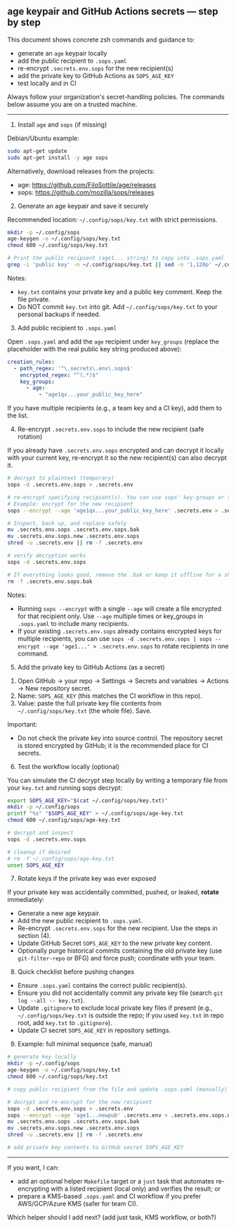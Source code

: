 ## age keypair and GitHub Actions secrets — step by step

This document shows concrete zsh commands and guidance to:

- generate an `age` keypair locally
- add the public recipient to `.sops.yaml`
- re-encrypt `.secrets.env.sops` for the new recipient(s)
- add the private key to GitHub Actions as `SOPS_AGE_KEY`
- test locally and in CI

Always follow your organization's secret-handling policies. The commands below assume you are on a trusted machine.

---

1. Install `age` and `sops` (if missing)

Debian/Ubuntu example:

```bash
sudo apt-get update
sudo apt-get install -y age sops
```

Alternatively, download releases from the projects:

- age: https://github.com/FiloSottile/age/releases
- sops: https://github.com/mozilla/sops/releases

2. Generate an age keypair and save it securely

Recommended location: `~/.config/sops/key.txt` with strict permissions.

```bash
mkdir -p ~/.config/sops
age-keygen -o ~/.config/sops/key.txt
chmod 600 ~/.config/sops/key.txt

# Print the public recipient (age1... string) to copy into .sops.yaml
grep -i 'public key' -n ~/.config/sops/key.txt || sed -n '1,120p' ~/.config/sops/key.txt
```

Notes:

- `key.txt` contains your private key and a public key comment. Keep the file private.
- Do NOT commit `key.txt` into git. Add `~/.config/sops/key.txt` to your personal backups if needed.

3. Add public recipient to `.sops.yaml`

Open `.sops.yaml` and add the `age` recipient under `key_groups` (replace the placeholder with the real public key string produced above):

```yaml
creation_rules:
  - path_regex: '^\.secrets\.env\.sops$'
    encrypted_regex: "^(.*)$"
    key_groups:
      - age:
          - "age1qx...your_public_key_here"
```

If you have multiple recipients (e.g., a team key and a CI key), add them to the list.

4. Re-encrypt `.secrets.env.sops` to include the new recipient (safe rotation)

If you already have `.secrets.env.sops` encrypted and can decrypt it locally with your current key, re-encrypt it so the new recipient(s) can also decrypt it.

```bash
# decrypt to plaintext (temporary)
sops -d .secrets.env.sops > .secrets.env

# re-encrypt specifying recipient(s). You can use sops' key-groups or the --age flag.
# Example: encrypt for the new recipient
sops --encrypt --age 'age1qx...your_public_key_here' .secrets.env > .secrets.env.sops.new

# Inspect, back up, and replace safely
mv .secrets.env.sops .secrets.env.sops.bak
mv .secrets.env.sops.new .secrets.env.sops
shred -u .secrets.env || rm -f .secrets.env

# verify decryption works
sops -d .secrets.env.sops

# If everything looks good, remove the .bak or keep it offline for a short time
rm -f .secrets.env.sops.bak
```

Notes:

- Running `sops --encrypt` with a single `--age` will create a file encrypted for that recipient only. Use `--age` multiple times or key_groups in `.sops.yaml` to include many recipients.
- If your existing `.secrets.env.sops` already contains encrypted keys for multiple recipients, you can use `sops -d .secrets.env.sops | sops --encrypt --age 'age1...' > .secrets.env.sops` to rotate recipients in one command.

5. Add the private key to GitHub Actions (as a secret)

1) Open GitHub → your repo → Settings → Secrets and variables → Actions → New repository secret.
2) Name: `SOPS_AGE_KEY` (this matches the CI workflow in this repo).
3) Value: paste the full private key file contents from `~/.config/sops/key.txt` (the whole file). Save.

Important:

- Do not check the private key into source control. The repository secret is stored encrypted by GitHub; it is the recommended place for CI secrets.

6. Test the workflow locally (optional)

You can simulate the CI decrypt step locally by writing a temporary file from your `key.txt` and running sops decrypt:

```bash
export SOPS_AGE_KEY="$(cat ~/.config/sops/key.txt)"
mkdir -p ~/.config/sops
printf "%s" "$SOPS_AGE_KEY" > ~/.config/sops/age-key.txt
chmod 600 ~/.config/sops/age-key.txt

# decrypt and inspect
sops -d .secrets.env.sops

# cleanup if desired
# rm -f ~/.config/sops/age-key.txt
unset SOPS_AGE_KEY
```

7. Rotate keys if the private key was ever exposed

If your private key was accidentally committed, pushed, or leaked, **rotate** immediately:

- Generate a new age keypair.
- Add the new public recipient to `.sops.yaml`.
- Re-encrypt `.secrets.env.sops` for the new recipient. Use the steps in section (4).
- Update GitHub Secret `SOPS_AGE_KEY` to the new private key content.
- Optionally purge historical commits containing the old private key (use `git-filter-repo` or BFG) and force push; coordinate with your team.

8. Quick checklist before pushing changes

- Ensure `.sops.yaml` contains the correct public recipient(s).
- Ensure you did not accidentally commit any private key file (search `git log --all -- key.txt`).
- Update `.gitignore` to exclude local private key files if present (e.g., `~/.config/sops/key.txt` is outside the repo; if you used `key.txt` in repo root, add `key.txt` to `.gitignore`).
- Update CI secret `SOPS_AGE_KEY` in repository settings.

9. Example: full minimal sequence (safe, manual)

```bash
# generate key locally
mkdir -p ~/.config/sops
age-keygen -o ~/.config/sops/key.txt
chmod 600 ~/.config/sops/key.txt

# copy public recipient from the file and update .sops.yaml (manually)

# decrypt and re-encrypt for the new recipient
sops -d .secrets.env.sops > .secrets.env
sops --encrypt --age 'age1...newpub' .secrets.env > .secrets.env.sops.new
mv .secrets.env.sops .secrets.env.sops.bak
mv .secrets.env.sops.new .secrets.env.sops
shred -u .secrets.env || rm -f .secrets.env

# add private key contents to GitHub secret SOPS_AGE_KEY
```

---

If you want, I can:

- add an optional helper `Makefile` target or a `just` task that automates re-encrypting with a listed recipient (local only) and verifies the result; or
- prepare a KMS-based `.sops.yaml` and CI workflow if you prefer AWS/GCP/Azure KMS (safer for team CI).

Which helper should I add next? (add just task, KMS workflow, or both?)
